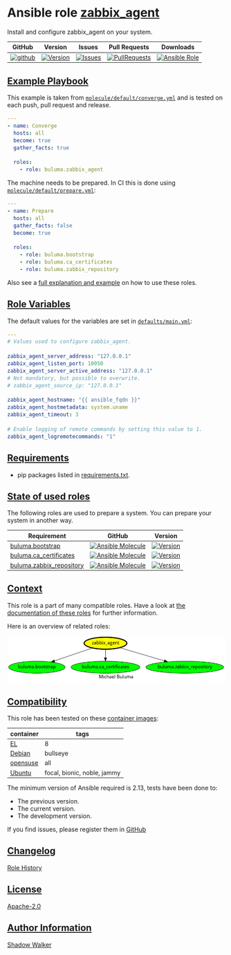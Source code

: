 # Ansible role [zabbix_agent](https://galaxy.ansible.com/ui/standalone/roles/buluma/zabbix_agent/documentation)

Install and configure zabbix_agent on your system.

|GitHub|Version|Issues|Pull Requests|Downloads|
|------|-------|------|-------------|---------|
|[![github](https://github.com/buluma/ansible-role-zabbix_agent/actions/workflows/molecule.yml/badge.svg)](https://github.com/buluma/ansible-role-zabbix_agent/actions/workflows/molecule.yml)|[![Version](https://img.shields.io/github/release/buluma/ansible-role-zabbix_agent.svg)](https://github.com/buluma/ansible-role-zabbix_agent/releases/)|[![Issues](https://img.shields.io/github/issues/buluma/ansible-role-zabbix_agent.svg)](https://github.com/buluma/ansible-role-zabbix_agent/issues/)|[![PullRequests](https://img.shields.io/github/issues-pr-closed-raw/buluma/ansible-role-zabbix_agent.svg)](https://github.com/buluma/ansible-role-zabbix_agent/pulls/)|[![Ansible Role](https://img.shields.io/ansible/role/d/buluma/zabbix_agent)](https://galaxy.ansible.com/ui/standalone/roles/buluma/zabbix_agent/documentation)|

## [Example Playbook](#example-playbook)

This example is taken from [`molecule/default/converge.yml`](https://github.com/buluma/ansible-role-zabbix_agent/blob/master/molecule/default/converge.yml) and is tested on each push, pull request and release.

```yaml
---
- name: Converge
  hosts: all
  become: true
  gather_facts: true

  roles:
    - role: buluma.zabbix_agent
```

The machine needs to be prepared. In CI this is done using [`molecule/default/prepare.yml`](https://github.com/buluma/ansible-role-zabbix_agent/blob/master/molecule/default/prepare.yml):

```yaml
---
- name: Prepare
  hosts: all
  gather_facts: false
  become: true

  roles:
    - role: buluma.bootstrap
    - role: buluma.ca_certificates
    - role: buluma.zabbix_repository
```

Also see a [full explanation and example](https://buluma.github.io/how-to-use-these-roles.html) on how to use these roles.

## [Role Variables](#role-variables)

The default values for the variables are set in [`defaults/main.yml`](https://github.com/buluma/ansible-role-zabbix_agent/blob/master/defaults/main.yml):

```yaml
---
# Values used to configure zabbix_agent.

zabbix_agent_server_address: "127.0.0.1"
zabbix_agent_listen_port: 10050
zabbix_agent_server_active_address: "127.0.0.1"
# Not mandatory, but possible to overwrite.
# zabbix_agent_source_ip: "127.0.0.1"

zabbix_agent_hostname: "{{ ansible_fqdn }}"
zabbix_agent_hostmetadata: system.uname
zabbix_agent_timeout: 3

# Enable logging of remote commands by setting this value to 1.
zabbix_agent_logremotecommands: "1"
```

## [Requirements](#requirements)

- pip packages listed in [requirements.txt](https://github.com/buluma/ansible-role-zabbix_agent/blob/master/requirements.txt).

## [State of used roles](#state-of-used-roles)

The following roles are used to prepare a system. You can prepare your system in another way.

| Requirement | GitHub | Version |
|-------------|--------|--------|
|[buluma.bootstrap](https://galaxy.ansible.com/buluma/bootstrap)|[![Ansible Molecule](https://github.com/buluma/ansible-role-bootstrap/actions/workflows/molecule.yml/badge.svg)](https://github.com/buluma/ansible-role-bootstrap/actions/workflows/molecule.yml)|[![Version](https://img.shields.io/github/release/buluma/ansible-role-bootstrap.svg)](https://github.com/shadowwalker/ansible-role-bootstrap)|
|[buluma.ca_certificates](https://galaxy.ansible.com/buluma/ca_certificates)|[![Ansible Molecule](https://github.com/buluma/ansible-role-ca_certificates/actions/workflows/molecule.yml/badge.svg)](https://github.com/buluma/ansible-role-ca_certificates/actions/workflows/molecule.yml)|[![Version](https://img.shields.io/github/release/buluma/ansible-role-ca_certificates.svg)](https://github.com/shadowwalker/ansible-role-ca_certificates)|
|[buluma.zabbix_repository](https://galaxy.ansible.com/buluma/zabbix_repository)|[![Ansible Molecule](https://github.com/buluma/ansible-role-zabbix_repository/actions/workflows/molecule.yml/badge.svg)](https://github.com/buluma/ansible-role-zabbix_repository/actions/workflows/molecule.yml)|[![Version](https://img.shields.io/github/release/buluma/ansible-role-zabbix_repository.svg)](https://github.com/shadowwalker/ansible-role-zabbix_repository)|

## [Context](#context)

This role is a part of many compatible roles. Have a look at [the documentation of these roles](https://buluma.github.io/) for further information.

Here is an overview of related roles:

![dependencies](https://raw.githubusercontent.com/buluma/ansible-role-zabbix_agent/png/requirements.png "Dependencies")

## [Compatibility](#compatibility)

This role has been tested on these [container images](https://hub.docker.com/u/buluma):

|container|tags|
|---------|----|
|[EL](https://hub.docker.com/r/buluma/enterpriselinux)|8|
|[Debian](https://hub.docker.com/r/buluma/debian)|bullseye|
|[opensuse](https://hub.docker.com/r/buluma/opensuse)|all|
|[Ubuntu](https://hub.docker.com/r/buluma/ubuntu)|focal, bionic, noble, jammy|

The minimum version of Ansible required is 2.13, tests have been done to:

- The previous version.
- The current version.
- The development version.

If you find issues, please register them in [GitHub](https://github.com/buluma/ansible-role-zabbix_agent/issues)

## [Changelog](#changelog)

[Role History](https://github.com/buluma/ansible-role-zabbix_agent/blob/master/CHANGELOG.md)

## [License](#license)

[Apache-2.0](https://github.com/buluma/ansible-role-zabbix_agent/blob/master/LICENSE)

## [Author Information](#author-information)

[Shadow Walker](https://buluma.github.io/)
